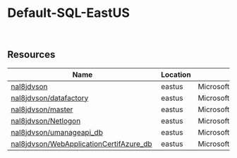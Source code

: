 # Default-SQL-EastUS 
 
## Resources


| Name | Location | Type |
| --- | --- | --- |
| [nal8jdvson](nal8jdvson--604547932.md)  | eastus  | Microsoft.Sql/servers  |
| [nal8jdvson/datafactory](nal8jdvson/datafactory--649911310.md)  | eastus  | Microsoft.Sql/servers/databases  |
| [nal8jdvson/master](nal8jdvson/master-503682976.md)  | eastus  | Microsoft.Sql/servers/databases  |
| [nal8jdvson/Netlogon](nal8jdvson/Netlogon-48950433.md)  | eastus  | Microsoft.Sql/servers/databases  |
| [nal8jdvson/umanageapi_db](nal8jdvson/umanageapi_db--127386405.md)  | eastus  | Microsoft.Sql/servers/databases  |
| [nal8jdvson/WebApplicationCertifAzure_db](nal8jdvson/WebApplicationCertifAzure_db--257139271.md)  | eastus  | Microsoft.Sql/servers/databases  |



